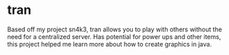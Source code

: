 # tran

Based off my project sn4k3, tran allows you to play with others without the need for a centralized server. Has potential for power ups and other items, this project helped me learn more about how to create graphics in java.
